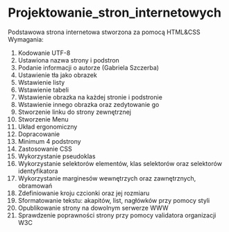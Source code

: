 # Projektowanie_stron_internetowych
Podstawowa strona internetowa stworzona za pomocą HTML&CSS
Wymagania:
1. Kodowanie UTF-8
2. Ustawiona nazwa strony i podstron 
3. Podanie informacji o autorze (Gabriela Szczerba)
4. Ustawienie tła jako obrazek 
5. Wstawienie listy 
6. Wstawienie tabeli
7. Wstawienie obrazka na każdej stronie i podstronie 
8. Wstawienie innego obrazka oraz zedytowanie go
9. Stworzenie linku do strony zewnętrznej 
10. Stworzenie Menu
11. Układ ergonomiczny
12. Dopracowanie
13. Minimum 4 podstrony
14. Zastosowanie CSS
15. Wykorzystanie pseudoklas 
16. Wykorzystanie selektorów elementów, klas selektorów oraz selektorów identyfikatora 
17. Wykorzystanie marginesów wewnętrzych oraz zawnętrznych, obramowań
18. Zdefiniowanie kroju czcionki oraz jej rozmiaru
19. Sformatowanie tekstu: akapitów, list, nagłówków przy pomocy styli
20. Opublikowanie strony na dowolnym serwerze WWW
21. Sprawdzenie poprawności strony przy pomocy validatora organizacji W3C
